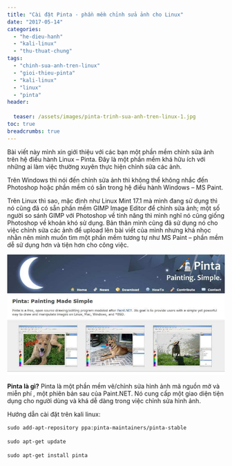 ```yaml
---
title: "Cài đặt Pinta - phần mềm chỉnh sửa ảnh cho Linux"
date: "2017-05-14"
categories: 
  - "he-dieu-hanh"
  - "kali-linux"
  - "thu-thuat-chung"
tags: 
  - "chinh-sua-anh-tren-linux"
  - "gioi-thieu-pinta"
  - "kali-linux"
  - "linux"
  - "pinta"
header:
 
  teaser: /assets/images/pinta-trinh-sua-anh-tren-linux-1.jpg
toc: true
breadcrumbs: true
---
```


Bài viết này mình xin giới thiệu với các bạn một phần mềm chỉnh sửa ảnh trên hệ điều hành Linux – Pinta. Đây là một phần mềm khá hữu ích với những ai làm việc thường xuyên thực hiện chỉnh sửa các ảnh.

Trên Windows thì nói đến chỉnh sửa ảnh thì không thể không nhắc đến Photoshop hoặc phần mềm có sẵn trong hệ điều hành Windows – MS Paint.

Trên Linux thì sao, mặc định như Linux Mint 17.1 mà mình đang sử dụng thì nó cũng đã có sẵn phần mềm GIMP Image Editor để chỉnh sửa ảnh; một số người so sánh GIMP với Photoshop về tính năng thì mình nghĩ nó cũng giống Photoshop về khoản khó sử dụng. Bản thân mình cũng đã sử dụng nó cho việc chỉnh sửa các ảnh để upload lên bài viết của mình nhưng khá nhọc nhằn nên mình muốn tìm một phần mềm tương tự như MS Paint – phần mềm dễ sử dụng hơn và tiện hơn cho công việc.

![](/assets/images/pinta-trinh-sua-anh-tren-linux-1.jpg) 

**Pinta là gì?** Pinta là một phần mềm vẽ/chỉnh sửa hình ảnh mã nguồn mở và miễn phí , một phiên bản sau của Paint.NET. Nó cung cấp một giao diện tiện dụng cho người dùng và khá dễ dàng trong việc chỉnh sửa hình ảnh.

Hướng dẫn cài đặt trên kali linux:

```terminal
sudo add-apt-repository ppa:pinta-maintainers/pinta-stable

sudo apt-get update

sudo apt-get install pinta
```